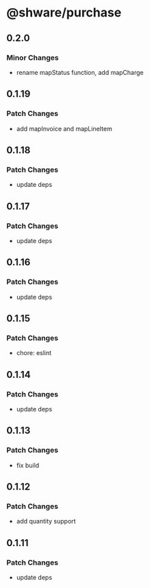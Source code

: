 # @shware/purchase

## 0.2.0

### Minor Changes

- rename mapStatus function, add mapCharge

## 0.1.19

### Patch Changes

- add mapInvoice and mapLineItem

## 0.1.18

### Patch Changes

- update deps

## 0.1.17

### Patch Changes

- update deps

## 0.1.16

### Patch Changes

- update deps

## 0.1.15

### Patch Changes

- chore: eslint

## 0.1.14

### Patch Changes

- update deps

## 0.1.13

### Patch Changes

- fix build

## 0.1.12

### Patch Changes

- add quantity support

## 0.1.11

### Patch Changes

- update deps
